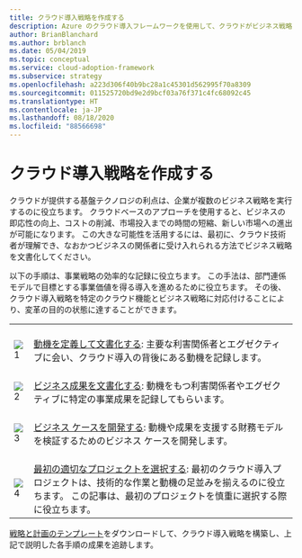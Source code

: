 ```yaml
---
title: クラウド導入戦略を作成する
description: Azure のクラウド導入フレームワークを使用して、クラウドがビジネス戦略をどのように進めることができるかを理解します。
author: BrianBlanchard
ms.author: brblanch
ms.date: 05/04/2019
ms.topic: conceptual
ms.service: cloud-adoption-framework
ms.subservice: strategy
ms.openlocfilehash: a223d306f40b9bc28a1c45301d562995f70a8309
ms.sourcegitcommit: 011525720bd9e2d9bcf03a76f371c4fc68092c45
ms.translationtype: HT
ms.contentlocale: ja-JP
ms.lasthandoff: 08/18/2020
ms.locfileid: "88566698"
---
```

# <a name="develop-a-cloud-adoption-strategy"></a>クラウド導入戦略を作成する

クラウドが提供する基盤テクノロジの利点は、企業が複数のビジネス戦略を実行するのに役立ちます。 クラウドベースのアプローチを使用すると、ビジネスの即応性の向上、コストの削減、市場投入までの時間の短縮、新しい市場への進出が可能になります。 この大きな可能性を活用するには、最初に、クラウド技術者が理解でき、なおかつビジネスの関係者に受け入れられる方法でビジネス戦略を文書化してください。

以下の手順は、事業戦略の効率的な記録に役立ちます。 この手法は、部門連係モデルで目標とする事業価値を得る導入を進めるために役立ちます。 その後、クラウド導入戦略を特定のクラウド機能とビジネス戦略に対応付けることにより、変革の目的の状態に達することができます。

|  |  |
|--|--|
| <br> ![1](../_images/icons/1.png) | <br> [動機を定義して文書化する](./motivations.md): 主要な利害関係者とエグゼクティブに会い、クラウド導入の背後にある動機を記録します。 |
| <br> ![2](../_images/icons/2.png) | <br> [ビジネス成果を文書化する](./business-outcomes/index.md): 動機をもつ利害関係者やエグゼクティブに特定の事業成果を記録してもらいます。 |
| <br> ![3](../_images/icons/3.png) | <br> [ビジネス ケースを開発する](./cloud-migration-business-case.md): 動機や成果を支援する財務モデルを検証するためのビジネス ケースを開発します。 |
| <br> ![4](../_images/icons/4.png) | <br> [最初の適切なプロジェクトを選択する](./first-adoption-project.md): 最初のクラウド導入プロジェクトは、技術的な作業と動機の足並みを揃えるのに役立ちます。 この記事は、最初のプロジェクトを慎重に選択する際に役立ちます。 |

[戦略と計画のテンプレート](https://raw.githubusercontent.com/microsoft/CloudAdoptionFramework/master/plan/cloud-adoption-framework-strategy-and-plan-template.docx)をダウンロードして、クラウド導入戦略を構築し、上記で説明した各手順の成果を追跡します。
